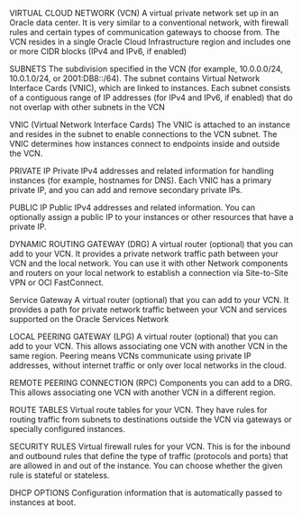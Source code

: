 VIRTUAL CLOUD NETWORK (VCN)
A virtual private network set up in an Oracle data center. It is very similar to a conventional network, with firewall rules and certain types of communication gateways to choose from. The VCN resides in a single Oracle Cloud Infrastructure region and includes one or more CIDR blocks (IPv4 and IPv6, if enabled)

SUBNETS
The subdivision specified in the VCN (for example, 10.0.0.0/24, 10.0.1.0/24, or 2001:DB8::/64). The subnet contains Virtual Network Interface Cards (VNIC), which are linked to instances. Each subnet consists of a contiguous range of IP addresses (for IPv4 and IPv6, if enabled) that do not overlap with other subnets in the VCN

VNIC (Virtual Network Interface Cards)
The VNIC is attached to an instance and resides in the subnet to enable connections to the VCN subnet. The VNIC determines how instances connect to endpoints inside and outside the VCN.

PRIVATE IP
Private IPv4 addresses and related information for handling instances (for example, hostnames for DNS). Each VNIC has a primary private IP, and you can add and remove secondary private IPs.

PUBLIC IP
Public IPv4 addresses and related information. You can optionally assign a public IP to your instances or other resources that have a private IP.

DYNAMIC ROUTING GATEWAY (DRG)
A virtual router (optional) that you can add to your VCN. It provides a private network traffic path between your VCN and the local network. You can use it with other Network components and routers on your local network to establish a connection via Site-to-Site VPN or OCI FastConnect.

Service Gateway
A virtual router (optional) that you can add to your VCN. It provides a path for private network traffic between your VCN and services supported on the Oracle Services Network

LOCAL PEERING GATEWAY (LPG)
A virtual router (optional) that you can add to your VCN. This allows associating one VCN with another VCN in the same region. Peering means VCNs communicate using private IP addresses, without internet traffic or only over local networks in the cloud.

REMOTE PEERING CONNECTION (RPC)
Components you can add to a DRG. This allows associating one VCN with another VCN in a different region.

ROUTE TABLES
Virtual route tables for your VCN. They have rules for routing traffic from subnets to destinations outside the VCN via gateways or specially configured instances.

SECURITY RULES
Virtual firewall rules for your VCN. This is for the inbound and outbound rules that define the type of traffic (protocols and ports) that are allowed in and out of the instance. You can choose whether the given rule is stateful or stateless.

DHCP OPTIONS
Configuration information that is automatically passed to instances at boot.
